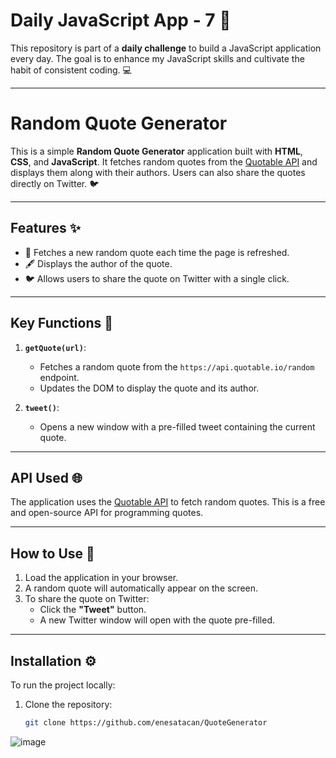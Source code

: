 # Daily JavaScript App - 7 🚀 

This repository is part of a **daily challenge** to build a JavaScript application every day. The goal is to enhance my JavaScript skills and cultivate the habit of consistent coding. 💻

---

# Random Quote Generator

This is a simple **Random Quote Generator** application built with **HTML**, **CSS**, and **JavaScript**. It fetches random quotes from the [Quotable API](https://api.quotable.io/) and displays them along with their authors. Users can also share the quotes directly on Twitter. 🐦

---

## Features ✨

- 🚀 Fetches a new random quote each time the page is refreshed.
- 🖋 Displays the author of the quote.
- 🐦 Allows users to share the quote on Twitter with a single click.

---

## Key Functions 🔑

1. **`getQuote(url)`**:
   - Fetches a random quote from the `https://api.quotable.io/random` endpoint.
   - Updates the DOM to display the quote and its author.

2. **`tweet()`**:
   - Opens a new window with a pre-filled tweet containing the current quote.

---

## API Used 🌐

The application uses the [Quotable API](https://api.quotable.io/) to fetch random quotes. This is a free and open-source API for programming quotes.

---

## How to Use 📖

1. Load the application in your browser.
2. A random quote will automatically appear on the screen.
3. To share the quote on Twitter:
   - Click the **"Tweet"** button.
   - A new Twitter window will open with the quote pre-filled.

---

## Installation ⚙️

To run the project locally:

1. Clone the repository:
   ```bash
   git clone https://github.com/enesatacan/QuoteGenerator


![image](https://github.com/user-attachments/assets/1bc7b998-9253-4c19-b74c-c1c5d23b917e)
